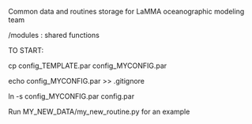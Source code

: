 Common data and routines storage for LaMMA oceanographic modeling team

/modules : shared functions


TO START:

cp config_TEMPLATE.par config_MYCONFIG.par

echo config_MYCONFIG.par >> .gitignore

ln -s config_MYCONFIG.par config.par

Run MY_NEW_DATA/my_new_routine.py for an example
